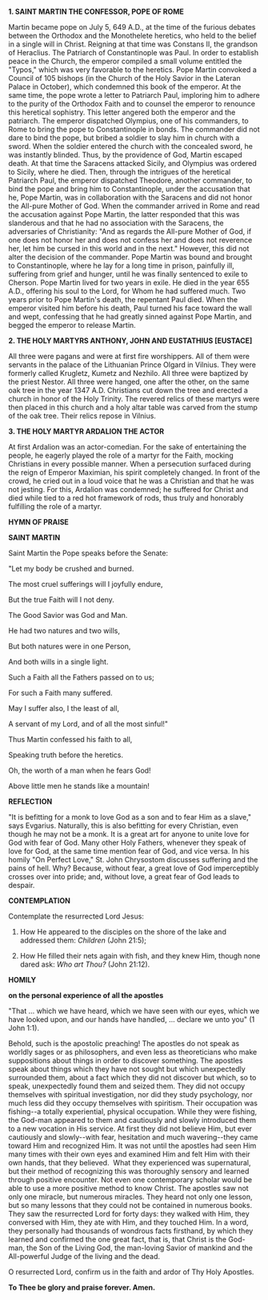 
**1. SAINT MARTIN THE CONFESSOR, POPE OF ROME**

Martin became pope on July 5, 649 A.D., at the time of the furious debates between the Orthodox and the Monothelete heretics, who held to the belief in a single will in Christ. Reigning at that time was Constans II, the grandson of Heraclius. The Patriarch of Constantinople was Paul. In order to establish peace in the Church, the emperor compiled a small volume entitled the "Typos," which was very favorable to the heretics. Pope Martin convoked a Council of 105 bishops (in the Church of the Holy Savior in the Lateran Palace in October), which condemned this book of the emperor. At the same time, the pope wrote a letter to Patriarch Paul, imploring him to adhere to the purity of the Orthodox Faith and to counsel the emperor to renounce this heretical sophistry. This letter angered both the emperor and the patriarch. The emperor dispatched Olympius, one of his commanders, to Rome to bring the pope to Constantinople in bonds. The commander did not dare to bind the pope, but bribed a soldier to slay him in church with a sword. When the soldier entered the church with the concealed sword, he was instantly blinded. Thus, by the providence of God, Martin escaped death. At that time the Saracens attacked Sicily, and Olympius was ordered to Sicily, where he died. Then, through the intrigues of the heretical Patriarch Paul, the emperor dispatched Theodore, another commander, to bind the pope and bring him to Constantinople, under the accusation that he, Pope Martin, was in collaboration with the Saracens and did not honor the All-pure Mother of God. When the commander arrived in Rome and read the accusation against Pope Martin, the latter responded that this was slanderous and that he had no association with the Saracens, the adversaries of Christianity: "And as regards the All-pure Mother of God, if one does not honor her and does not confess her and does not reverence her, let him be cursed in this world and in the next." However, this did not alter the decision of the commander. Pope Martin was bound and brought to Constantinople, where he lay for a long time in prison, painfully ill, suffering from grief and hunger, until he was finally sentenced to exile to Cherson. Pope Martin lived for two years in exile. He died in the year 655 A.D., offering his soul to the Lord, for Whom he had suffered much. Two years prior to Pope Martin's death, the repentant Paul died. When the emperor visited him before his death, Paul turned his face toward the wall and wept, confessing that he had greatly sinned against Pope Martin, and begged the emperor to release Martin.

**2. THE HOLY MARTYRS ANTHONY, JOHN AND EUSTATHIUS [EUSTACE]**

All three were pagans and were at first fire worshippers. All of them were servants in the palace of the Lithuanian Prince Olgard in Vilnius. They were formerly called Krugletz, Kumetz and Nezhilo. All three were baptized by the priest Nestor. All three were hanged, one after the other, on the same oak tree in the year 1347 A.D. Christians cut down the tree and erected a church in honor of the Holy Trinity. The revered relics of these martyrs were then placed in this church and a holy altar table was carved from the stump of the oak tree. Their relics repose in Vilnius.

**3. THE HOLY MARTYR ARDALION THE ACTOR**

At first Ardalion was an actor-comedian. For the sake of entertaining the people, he eagerly played the role of a martyr for the Faith, mocking Christians in every possible manner. When a persecution surfaced during the reign of Emperor Maximian, his spirit completely changed. In front of the crowd, he cried out in a loud voice that he was a Christian and that he was not jesting. For this, Ardalion was condemned; he suffered for Christ and died while tied to a red hot framework of rods, thus truly and honorably fulfilling the role of a martyr.


**HYMN OF PRAISE**

**SAINT MARTIN**

Saint Martin the Pope speaks before the Senate:

"Let my body be crushed and burned.

The most cruel sufferings will I joyfully endure,

But the true Faith will I not deny.

The Good Savior was God and Man.

He had two natures and two wills,

But both natures were in one Person,

And both wills in a single light.

Such a Faith all the Fathers passed on to us;

For such a Faith many suffered.

May I suffer also, I the least of all,

A servant of my Lord, and of all the most sinful!"

Thus Martin confessed his faith to all,

Speaking truth before the heretics.

Oh, the worth of a man when he fears God!

Above little men he stands like a mountain!


**REFLECTION**

"It is befitting for a monk to love God as a son and to fear Him as a slave," says Evgarius. Naturally, this is also befitting for every Christian, even though he may not be a monk. It is a great art for anyone to unite love for God with fear of God. Many other Holy Fathers, whenever they speak of love for God, at the same time mention fear of God, and vice versa. In his homily "On Perfect Love," St. John Chrysostom discusses suffering and the pains of hell. Why? Because, without fear, a great love of God imperceptibly crosses over into pride; and, without love, a great fear of God leads to despair.



**CONTEMPLATION**

Contemplate the resurrected Lord Jesus:

1.  How He appeared to the disciples on the shore of the lake and addressed them: *Children* (John 21:5);

1.  How He filled their nets again with fish, and they knew Him, though none dared ask: *Who art Thou?* (John 21:12).
 


**HOMILY** 


**on the personal experience of all the apostles**

 "That ... which we have heard, which we have seen with our eyes, which we have looked upon, and our hands have handled, ... declare we unto you" (1 John 1:1).

Behold, such is the apostolic preaching! The apostles do not speak as worldly sages or as philosophers, and even less as theoreticians who make suppositions about things in order to discover something. The apostles speak about things which they have not sought but which unexpectedly surrounded them, about a fact which they did not discover but which, so to speak, unexpectedly found them and seized them. They did not occupy themselves with spiritual investigation, nor did they study psychology, nor much less did they occupy themselves with spiritism. Their occupation was fishing--a totally experiential, physical occupation. While they were fishing, the God-man appeared to them and cautiously and slowly introduced them to a new vocation in His service. At first they did not believe Him, but ever cautiously and slowly--with fear, hesitation and much wavering--they came toward Him and recognized Him. It was not until the apostles had seen Him many times with their own eyes and examined Him and felt Him with their own hands, that they believed.  What they experienced was supernatural, but their method of recognizing this was thoroughly sensory and learned through positive encounter. Not even one contemporary scholar would be able to use a more positive method to know Christ. The apostles saw not only one miracle, but numerous miracles. They heard not only one lesson, but so many lessons that they could not be contained in numerous books. They saw the resurrected Lord for forty days: they walked with Him, they conversed with Him, they ate with Him, and they touched Him. In a word, they personally had thousands of wondrous facts firsthand, by which they learned and confirmed the one great fact, that is, that Christ is the God-man, the Son of the Living God, the man-loving Savior of mankind and the All-powerful Judge of the living and the dead.

O resurrected Lord, confirm us in the faith and ardor of Thy Holy Apostles.

**To Thee be glory and praise forever. Amen.**

  
